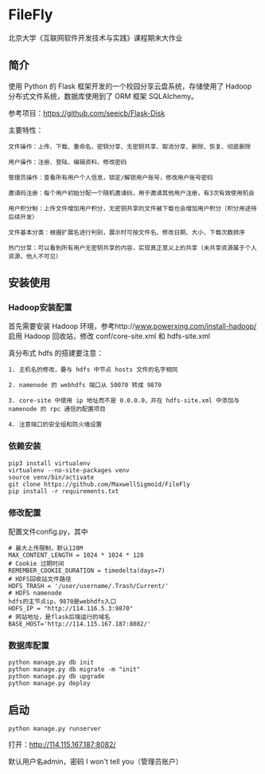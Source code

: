 # FileFly
北京大学《互联网软件开发技术与实践》课程期末大作业


## 简介
使用 Python 的 Flask 框架开发的一个校园分享云盘系统，存储使用了 Hadoop 分布式文件系统，数据库使用到了 ORM 框架 SQLAlchemy。 


参考项目：https://github.com/seeicb/Flask-Disk


主要特性：

    文件操作：上传、下载、重命名、密钥分享、无密钥共享、取消分享、删除、恢复、彻底删除
    
    用户操作：注册、登陆、编辑资料、修改密码
    
    管理员操作：查看所有用户个人信息，锁定/解锁用户账号，修改用户账号密码
    
    邀请码注册：每个用户初始分配一个随机邀请码，用于邀请其他用户注册，有3次有效使用机会
    
    用户积分制：上传文件增加用户积分，无密钥共享的文件被下载也会增加用户积分（积分用途待后续开发）
    
    文件基本分类：根据扩展名进行判别，展示时可按文件名、修改日期、大小、下载次数排序
    
    热门分享：可以看到所有用户无密钥共享的内容，实现真正意义上的共享（未共享资源属于个人资源，他人不可见）


## 安装使用
### Hadoop安装配置
首先需要安装 Hadoop 环境，参考http://www.powerxing.com/install-hadoop/  
启用 Hadoop 回收站，修改 conf/core-site.xml 和 hdfs-site.xml

真分布式 hdfs 的搭建要注意：

    1. 主机名的修改，要与 hdfs 中节点 hosts 文件的名字相同
    
    2. namenode 的 webhdfs 端口从 50070 转成 9870 
    
    3. core-site 中使用 ip 地址而不是 0.0.0.0，并在 hdfs-site.xml 中添加与 namenode 的 rpc 通信的配置项目
    
    4. 注意端口的安全组和防火墙设置



### 依赖安装

```
pip3 install virtualenv
virtualenv --no-site-packages venv
source venv/bin/activate
git clone https://github.com/MaxwellSigmoid/FileFly
pip install -r requirements.txt
```

### 修改配置
配置文件config.py，其中

```
# 最大上传限制，默认128M
MAX_CONTENT_LENGTH = 1024 * 1024 * 128
# Cookie 过期时间
REMEMBER_COOKIE_DURATION = timedelta(days=7)
# HDFS回收站文件路径
HDFS_TRASH = '/user/username/.Trash/Current/'
# HDFS namenode
hdfs的主节点ip，9870是webhdfs入口
HDFS_IP = "http://114.116.5.3:9870"
# 网站地址，是flask后端运行的域名
BASE_HOST='http://114.115.167.187:8082/'
```



### 数据库配置
```
python manage.py db init
python manage.py db migrate -m "init"
python manage.py db upgrade
python manage.py deploy
```

## 启动
`python manage.py runserver`

打开：http://114.115.167.187:8082/

默认用户名admin，密码 I won't tell you（管理员账户）
